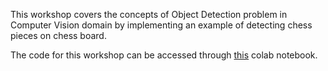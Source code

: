 This workshop covers the concepts of Object Detection problem in Computer Vision domain by implementing an example of detecting chess pieces on chess board.

The code for this workshop can be accessed through [this](https://colab.research.google.com/drive/1gDZ2xcTOgR39tGGs-EZ6i3RTs16wmzZQ) colab notebook.